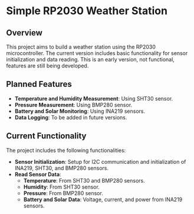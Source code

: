 # Simple RP2030 Weather Station

## Overview

This project aims to build a weather station using the RP2030 microcontroller. The current version includes basic functionality for sensor initialization and data reading. This is an early version, not functional, features are still being developed.

## Planned Features

- **Temperature and Humidity Measurement**: Using SHT30 sensor.
- **Pressure Measurement**: Using BMP280 sensor.
- **Battery and Solar Monitoring**: Using INA219 sensors.
- **Data Logging**: To be added in future versions.

## Current Functionality

The project includes the following functionalities:

- **Sensor Initialization**: Setup for I2C communication and initialization of INA219, SHT30, and BMP280 sensors.
- **Read Sensor Data**:
  - **Temperature**: From SHT30 and BMP280 sensors.
  - **Humidity**: From SHT30 sensor.
  - **Pressure**: From BMP280 sensor.
  - **Battery and Solar Data**: Voltage, current, and power from INA219 sensors.